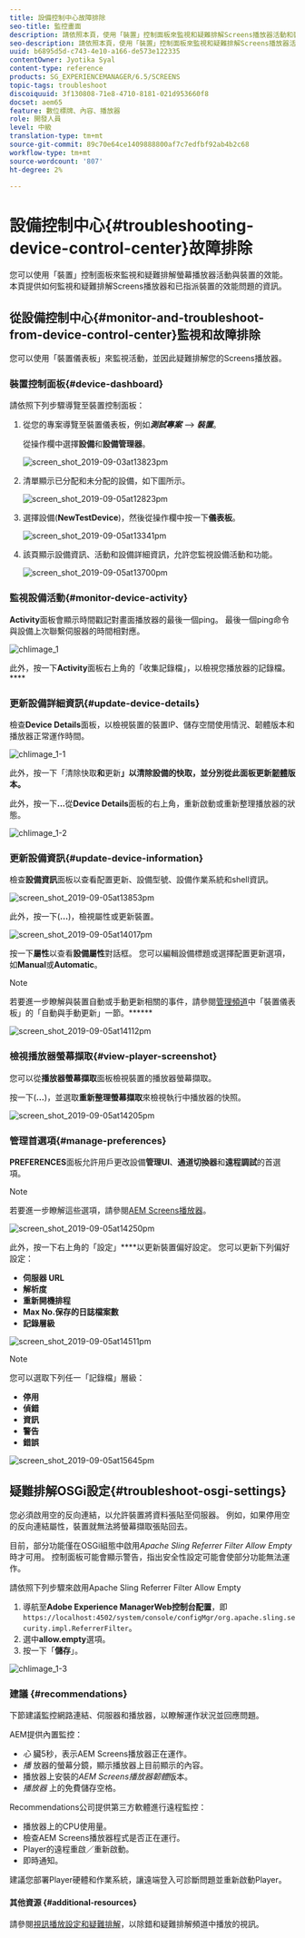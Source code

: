 ```yaml
---
title: 設備控制中心故障排除
seo-title: 監控畫面
description: 請依照本頁，使用「裝置」控制面板來監視和疑難排解Screens播放器活動和裝置的效能。
seo-description: 請依照本頁，使用「裝置」控制面板來監視和疑難排解Screens播放器活動和裝置的效能。
uuid: b6895d5d-c743-4e10-a166-de573e122335
contentOwner: Jyotika Syal
content-type: reference
products: SG_EXPERIENCEMANAGER/6.5/SCREENS
topic-tags: troubleshoot
discoiquuid: 3f130808-71e8-4710-8181-021d953660f8
docset: aem65
feature: 數位標牌、內容、播放器
role: 開發人員
level: 中級
translation-type: tm+mt
source-git-commit: 89c70e64ce1409888800af7c7edfbf92ab4b2c68
workflow-type: tm+mt
source-wordcount: '807'
ht-degree: 2%

---
```



# 設備控制中心{#troubleshooting-device-control-center}故障排除

您可以使用「裝置」控制面板來監視和疑難排解螢幕播放器活動與裝置的效能。 本頁提供如何監視和疑難排解Screens播放器和已指派裝置的效能問題的資訊。

## 從設備控制中心{#monitor-and-troubleshoot-from-device-control-center}監視和故障排除

您可以使用「裝置儀表板」來監視活動，並因此疑難排解您的Screens播放器。

### 裝置控制面板{#device-dashboard}

請依照下列步驟導覽至裝置控制面板：

1. 從您的專案導覽至裝置儀表板，例如&#x200B;***測試專案*** —> ***裝置***。

   從操作欄中選擇&#x200B;**設備**&#x200B;和&#x200B;**設備管理器**。

   ![screen_shot_2019-09-03at13823pm](assets/screen_shot_2019-09-03at13823pm.png)

1. 清單顯示已分配和未分配的設備，如下圖所示。

   ![screen_shot_2019-09-05at12823pm](assets/screen_shot_2019-09-05at12823pm.png)

1. 選擇設備(**NewTestDevice**)，然後從操作欄中按一下&#x200B;**儀表板**。

   ![screen_shot_2019-09-05at13341pm](assets/screen_shot_2019-09-05at13341pm.png)

1. 該頁顯示設備資訊、活動和設備詳細資訊，允許您監視設備活動和功能。

   ![screen_shot_2019-09-05at13700pm](assets/screen_shot_2019-09-05at13700pm.png)

### 監視設備活動{#monitor-device-activity}

**Activity**&#x200B;面板會顯示時間戳記對畫面播放器的最後一個ping。 最後一個ping命令與設備上次聯繫伺服器的時間相對應。

![chlimage_1](assets/chlimage_1.png)

此外，按一下&#x200B;**Activity**&#x200B;面板右上角的「收集記錄檔」，以檢視您播放器的記錄檔。****

### 更新設備詳細資訊{#update-device-details}

檢查&#x200B;**Device Details**&#x200B;面板，以檢視裝置的裝置IP、儲存空間使用情況、韌體版本和播放器正常運作時間。

![chlimage_1-1](assets/chlimage_1-1.png)

此外，按一下「清除快取&#x200B;**和**&#x200B;更新&#x200B;**」以清除設備的快取，並分別從此面板更新[韌體](screens-glossary.md)版本。**

此外，按一下&#x200B;**...**&#x200B;從&#x200B;**Device Details**&#x200B;面板的右上角，重新啟動或重新整理播放器的狀態。

![chlimage_1-2](assets/chlimage_1-2.png)

### 更新設備資訊{#update-device-information}

檢查&#x200B;**設備資訊**&#x200B;面板以查看配置更新、設備型號、設備作業系統和shell資訊。

![screen_shot_2019-09-05at13853pm](assets/screen_shot_2019-09-05at13853pm.png)

此外，按一下(**...**)，檢視屬性或更新裝置。

![screen_shot_2019-09-05at14017pm](assets/screen_shot_2019-09-05at14017pm.png)

按一下&#x200B;**屬性**&#x200B;以查看&#x200B;**設備屬性**&#x200B;對話框。 您可以編輯設備標題或選擇配置更新選項，如&#x200B;**Manual**&#x200B;或&#x200B;**Automatic**。

>[!NOTE]
>
>若要進一步瞭解與裝置自動或手動更新相關的事件，請參閱[管理頻道](managing-channels.md)中「裝置儀表板」的「自動與手動更新」一節。******

![screen_shot_2019-09-05at14112pm](assets/screen_shot_2019-09-05at14112pm.png)

### 檢視播放器螢幕擷取{#view-player-screenshot}

您可以從&#x200B;**播放器螢幕擷取**&#x200B;面板檢視裝置的播放器螢幕擷取。

按一下(**...**)，並選取&#x200B;**重新整理螢幕擷取**&#x200B;來檢視執行中播放器的快照。

![screen_shot_2019-09-05at14205pm](assets/screen_shot_2019-09-05at14205pm.png)

### 管理首選項{#manage-preferences}

**PREFERENCES**&#x200B;面板允許用戶更改設備&#x200B;**管理UI**、**通道切換器**&#x200B;和&#x200B;**遠程調試**&#x200B;的首選項。

>[!NOTE]
>若要進一步瞭解這些選項，請參閱[AEM Screens播放器](working-with-screens-player.md)。

![screen_shot_2019-09-05at14250pm](assets/screen_shot_2019-09-05at14250pm.png)

此外，按一下右上角的「設定」****&#x200B;以更新裝置偏好設定。 您可以更新下列偏好設定：

* **伺服器 URL**
* **解析度**
* **重新開機排程**
* **Max No.保存的日誌檔案數**
* **記錄層級**

![screen_shot_2019-09-05at14511pm](assets/screen_shot_2019-09-05at14511pm.png)

>[!NOTE]
>您可以選取下列任一「記錄檔」層級：
>* **停用**
>* **偵錯**
>* **資訊**
>* **警告**
>* **錯誤**


![screen_shot_2019-09-05at15645pm](assets/screen_shot_2019-09-05at15645pm.png)

## 疑難排解OSGi設定{#troubleshoot-osgi-settings}

您必須啟用空的反向連結，以允許裝置將資料張貼至伺服器。 例如，如果停用空的反向連結屬性，裝置就無法將螢幕擷取張貼回去。

目前，部分功能僅在OSGi組態中啟用&#x200B;*Apache Sling Referrer Filter Allow Empty*&#x200B;時才可用。 控制面板可能會顯示警告，指出安全性設定可能會使部分功能無法運作。

請依照下列步驟來啟用Apache Sling Referrer Filter Allow Empty

1. 導航至&#x200B;**Adobe Experience ManagerWeb控制台配置**，即`https://localhost:4502/system/console/configMgr/org.apache.sling.security.impl.ReferrerFilter`。
1. 選中&#x200B;**allow.empty**&#x200B;選項。
1. 按一下「**儲存**」。

![chlimage_1-3](assets/chlimage_1-3.png)

### 建議 {#recommendations}

下節建議監控網路連結、伺服器和播放器，以瞭解運作狀況並回應問題。

AEM提供內置監控：

* *心* 臟5秒，表示AEM Screens播放器正在運作。
* *播* 放器的螢幕分鏡，顯示播放器上目前顯示的內容。
* 播放器上安裝的&#x200B;*AEM Screens播放器韌體*&#x200B;版本。
* *播放器* 上的免費儲存空格。

Recommendations公司提供第三方軟體進行遠程監控：

* 播放器上的CPU使用量。
* 檢查AEM Screens播放器程式是否正在運行。
* Player的遠程重啟／重新啟動。
* 即時通知。

建議您部署Player硬體和作業系統，讓遠端登入可診斷問題並重新啟動Player。

#### 其他資源 {#additional-resources}

請參閱[視訊播放設定和疑難排解](troubleshoot-videos.md)，以除錯和疑難排解頻道中播放的視訊。
